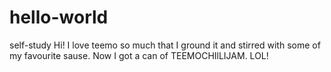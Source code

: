 # hello-world
self-study
Hi! I love teemo so much that I ground it and stirred with some of my favourite sause. 
Now I got a can of TEEMOCHIlLIJAM. LOL!

